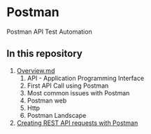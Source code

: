 # Postman
Postman API Test Automation

## In this repository

1. [Overview.md](./doc/0-overiview.md)
    1. API - Application Programming Interface
    2. First API Call using Postman
    3. Most common issues with Postman
    4. Postman web
    5. Http
    6. Postman Landscape
2. [Creating REST API requests with Postman](./doc/1-rest-request-with-postman.md)